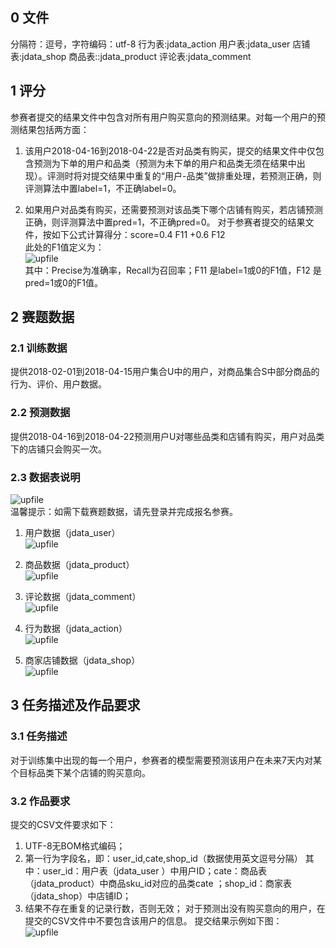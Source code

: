 ## 0 文件
分隔符：逗号，字符编码：utf-8
行为表:jdata_action
用户表:jdata_user
店铺表:jdata_shop
商品表::jdata_product
评论表:jdata_comment

## 1 评分

参赛者提交的结果文件中包含对所有用户购买意向的预测结果。对每一个用户的预测结果包括两方面：    

1. 该用户2018-04-16到2018-04-22是否对品类有购买，提交的结果文件中仅包含预测为下单的用户和品类（预测为未下单的用户和品类无须在结果中出现）。评测时将对提交结果中重复的“用户-品类”做排重处理，若预测正确，则评测算法中置label=1，不正确label=0。

2. 如果用户对品类有购买，还需要预测对该品类下哪个店铺有购买，若店铺预测正确，则评测算法中置pred=1，不正确pred=0。
对于参赛者提交的结果文件，按如下公式计算得分：score=0.4 F11 +0.6 F12    
此处的F1值定义为：      
![upfile](https://img30.360buyimg.com/img/jfs/t1/31376/19/11155/9346/5cb3f143E00446b31/4c9c697ff32863ba.png)    
其中：Precise为准确率，Recall为召回率；F11 是label=1或0的F1值，F12 是pred=1或0的F1值。

## 2 赛题数据

### 2.1 训练数据    
提供2018-02-01到2018-04-15用户集合U中的用户，对商品集合S中部分商品的行为、评价、用户数据。

### 2.2 预测数据    
提供2018-04-16到2018-04-22预测用户U对哪些品类和店铺有购买，用户对品类下的店铺只会购买一次。

### 2.3 数据表说明    
![upfile](https://img30.360buyimg.com/img/jfs/t1/40477/10/154/22847/5cc0f9d5Ea5384d90/47fa7d3c9e716bdc.png)    
温馨提示：如需下载赛题数据，请先登录并完成报名参赛。

1. 用户数据（jdata_user）     
![upfile](https://img30.360buyimg.com/img/jfs/t1/39786/9/3409/20079/5cc5127bE6a7b600f/455d400b45340acb.png)    

2. 商品数据（jdata_product）    
![upfile](https://img30.360buyimg.com/img/jfs/t1/35486/39/1595/13140/5cb3f32fE031c1097/5f755655f8f04b9d.png)    

3. 评论数据（jdata_comment）   
![upfile](https://img30.360buyimg.com/img/jfs/t1/29102/7/11323/13160/5c8f67ccE19fae655/f9c20e5e7a081bb7.png)    

4. 行为数据（jdata_action）   
![upfile](https://img30.360buyimg.com/img/jfs/t1/29115/12/11325/20616/5c8f67f7E8a50fa4d/86d3150ed8531ba6.png)    

5. 商家店铺数据（jdata_shop）    
![upfile](https://img30.360buyimg.com/img/jfs/t1/25892/4/11318/17058/5c8f6770E1935911b/f42b9c036885a4c9.png)    


## 3 任务描述及作品要求

### 3.1 任务描述
对于训练集中出现的每一个用户，参赛者的模型需要预测该用户在未来7天内对某个目标品类下某个店铺的购买意向。

### 3.2 作品要求
提交的CSV文件要求如下：
1. UTF-8无BOM格式编码；
2. 第一行为字段名，即：user_id,cate,shop_id（数据使用英文逗号分隔）
其中：user_id：用户表（jdata_user ）中用户ID；cate：商品表（jdata_product）中商品sku_id对应的品类cate ；shop_id：商家表（jdata_shop）中店铺ID；
3. 结果不存在重复的记录行数，否则无效；
对于预测出没有购买意向的用户，在提交的CSV文件中不要包含该用户的信息。
提交结果示例如下图：      
![upfile](https://img30.360buyimg.com/img/jfs/t1/36264/7/1799/2752/5cb43b54E3ba0ba72/7c87da10ffb98407.png)